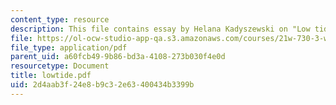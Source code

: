 ```yaml
---
content_type: resource
description: This file contains essay by Helana Kadyszewski on "Low tide".
file: https://ol-ocw-studio-app-qa.s3.amazonaws.com/courses/21w-730-3-writing-and-the-environment-spring-2005/2d4aab3f24e8b9c32e63400434b3399b_lowtide.pdf
file_type: application/pdf
parent_uid: a60fcb49-9b86-bd3a-4108-273b030f4e0d
resourcetype: Document
title: lowtide.pdf
uid: 2d4aab3f-24e8-b9c3-2e63-400434b3399b
---
```

